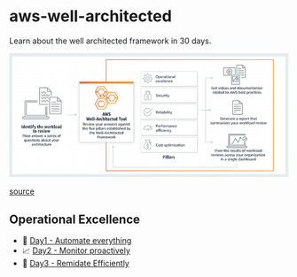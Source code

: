 # aws-well-architected
Learn about the well architected framework in 30 days.

![AWS well architected Framework](images/framework.png?version%253D1707179036422)

[source](https://aws.amazon.com/blogs/aws/aws-well-architected-framework-updated-white-papers-tools-and-best-practices/)

## Operational Excellence
  * 🤖  [ Day1 - Automate everything](operational-excellence/day1-automate-everything.md)
  * 📈  [ Day2 - Monitor proactively](operational-excellence/day2-monitor-proactively.md)
  * 🚒  [ Day3 - Remidate Efficiently](operational-excellence/day3-remidate-efficiently.md)
